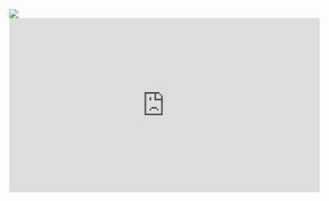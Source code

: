 <main>
<img src="https://i.ytimg.com/vi/afvUOkKCrUE/maxresdefault.jpg">


<iframe width="560" height="315" src="https://www.youtube.com/embed/JV37xFWqdv8" frameborder="0" allow="accelerometer; autoplay; encrypted-media; gyroscope; picture-in-picture" allowfullscreen></iframe>

</main>
